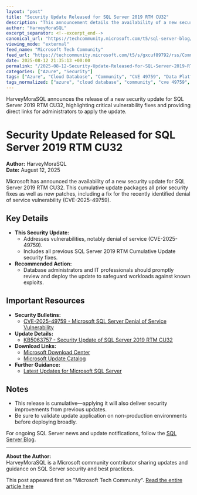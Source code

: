 ```yaml
---
layout: "post"
title: "Security Update Released for SQL Server 2019 RTM CU32"
description: "This announcement details the availability of a new security update for Microsoft SQL Server 2019 RTM CU32. The update combines all previous security fixes and introduces newly addressed vulnerabilities such as CVE-2025-49759, with guidance on downloading, deployment, and further resources. Links to the official Microsoft Download Center, Update Catalog, and knowledge base articles are provided for comprehensive patch management."
author: "HarveyMoraSQL"
excerpt_separator: <!--excerpt_end-->
canonical_url: "https://techcommunity.microsoft.com/t5/sql-server-blog/security-update-for-sql-server-2019-rtm-cu32/ba-p/4441688"
viewing_mode: "external"
feed_name: "Microsoft Tech Community"
feed_url: "https://techcommunity.microsoft.com/t5/s/gxcuf89792/rss/Community"
date: 2025-08-12 21:35:13 +00:00
permalink: "/2025-08-12-Security-Update-Released-for-SQL-Server-2019-RTM-CU32.html"
categories: ["Azure", "Security"]
tags: ["Azure", "Cloud Database", "Community", "CVE 49759", "Data Platform", "Denial Of Service", "KB5063757", "Microsoft", "Microsoft Download Center", "Microsoft SQL Server", "Microsoft Update Catalog", "Patch Management", "RTM CU32", "Security", "Security Update", "SQL Server", "SQL Server Security", "Vulnerability"]
tags_normalized: ["azure", "cloud database", "community", "cve 49759", "data platform", "denial of service", "kb5063757", "microsoft", "microsoft download center", "microsoft sql server", "microsoft update catalog", "patch management", "rtm cu32", "security", "security update", "sql server", "sql server security", "vulnerability"]
---
```


HarveyMoraSQL announces the release of a new security update for SQL Server 2019 RTM CU32, highlighting critical vulnerability fixes and providing direct links for administrators to apply the update.<!--excerpt_end-->

# Security Update Released for SQL Server 2019 RTM CU32

**Author:** HarveyMoraSQL  
**Date:** August 12, 2025

Microsoft has announced the availability of a new security update for SQL Server 2019 RTM CU32. This cumulative update packages all prior security fixes as well as new patches, including a fix for the recently identified denial of service vulnerability (CVE-2025-49759).

## Key Details

- **This Security Update:**
  - Addresses vulnerabilities, notably denial of service (CVE-2025-49759).
  - Includes all previous SQL Server 2019 RTM Cumulative Update security fixes.
- **Recommended Action:**
  - Database administrators and IT professionals should promptly review and deploy the update to safeguard workloads against known exploits.

## Important Resources

- **Security Bulletins:**
  - [CVE-2025-49759 - Microsoft SQL Server Denial of Service Vulnerability](https://msrc.microsoft.com/update-guide/vulnerability/CVE-2025-49759)
- **Update Details:**
  - [KB5063757 - Security Update of SQL Server 2019 RTM CU32](https://support.microsoft.com/kb/5063757)
- **Download Links:**
  - [Microsoft Download Center](https://www.microsoft.com/en-us/download/details.aspx?id=108326)
  - [Microsoft Update Catalog](https://www.catalog.update.microsoft.com/Search.aspx?q=5063757)
- **Further Guidance:**
  - [Latest Updates for Microsoft SQL Server](https://learn.microsoft.com/en-us/troubleshoot/sql/releases/download-and-install-latest-updates)

## Notes

- This release is cumulative—applying it will also deliver security improvements from previous updates.
- Be sure to validate update application on non-production environments before deploying broadly.

For ongoing SQL Server news and update notifications, follow the [SQL Server Blog](https://techcommunity.microsoft.com/t5/sql-server-blog/bg-p/SQLServer).

---

**About the Author:**  
HarveyMoraSQL is a Microsoft community contributor sharing updates and guidance on SQL Server security and best practices.

This post appeared first on "Microsoft Tech Community". [Read the entire article here](https://techcommunity.microsoft.com/t5/sql-server-blog/security-update-for-sql-server-2019-rtm-cu32/ba-p/4441688)
